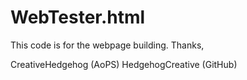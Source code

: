 # WebTester.html
This code is for the webpage building.
Thanks,

CreativeHedgehog (AoPS) HedgehogCreative (GitHub)
